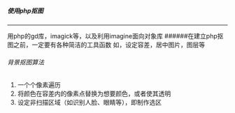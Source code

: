 ##### 使用php抠图
-------
用php的gd库，imagick等，以及利用imagine面向对象库
######在建立php抠图之前，一定要有各种简洁的工具函数
如，设定容差，居中图片，图层等
###### 背景抠图算法
1. 一个个像素遍历
2. 将颜色在容差内的像素点替换为想要颜色，或者使其透明
3. 设定非扫描区域（如识别人脸、眼睛等），即制作选区

